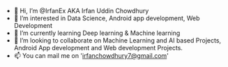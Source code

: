 - 👋 Hi, I’m @IrfanEx AKA Irfan Uddin Chowdhury
- 👀 I’m interested in Data Science, Android app development, Web Development
- 🌱 I’m currently learning Deep learning & Machine learning
- 💞️ I’m looking to collaborate on Machine Learning and AI based Projects, Android App development and Web development Projects.
- 📫 You can mail me on 'irfanchowdhury7@gmail.com'

<!---
IrfanEx/IrfanEx is a ✨ special ✨ repository because its `README.md` (this file) appears on your GitHub profile.
You can click the Preview link to take a look at your changes.
--->
